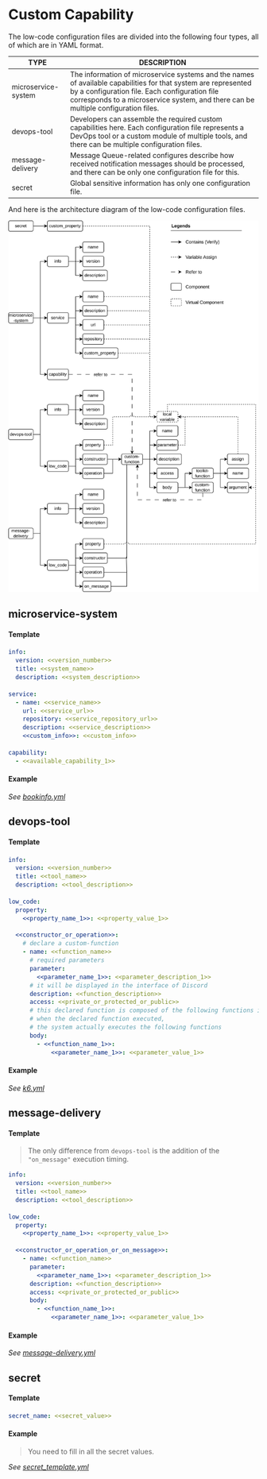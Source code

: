 # Custom Capability

The low-code configuration files are divided into the following four types, all of which are in YAML format.

| TYPE                | DESCRIPTION                                                                                                                                                                                                                                           |
| ------------------- | ----------------------------------------------------------------------------------------------------------------------------------------------------------------------------------------------------------------------------------------------------- |
| microservice-system | The information of microservice systems and the names of available capabilities for that system are represented by a configuration file. Each configuration file corresponds to a microservice system, and there can be multiple configuration files. |
| devops-tool         | Developers can assemble the required custom capabilities here. Each configuration file represents a DevOps tool or a custom module of multiple tools, and there can be multiple configuration files.                                                  |
| message-delivery    | Message Queue-related configures describe how received notification messages should be processed, and there can be only one configuration file for this.                                                                                              |
| secret              | Global sensitive information has only one configuration file.                                                                                                                                                                                         |

And here is the architecture diagram of the low-code configuration files.

![](./image/Low-Code-Architecture.jpg)

## microservice-system

#### Template

```yml
info:
  version: <<version_number>>
  title: <<system_name>>
  description: <<system_description>>

service:
  - name: <<service_name>>
    url: <<service_url>>
    repository: <<service_repository_url>>
    description: <<service_description>>
    <<custom_info>>: <<custom_info>>

capability:
  - <<available_capability_1>>
```

#### Example

_See [bookinfo.yml](../src/main/resources/capability/microservice-system/bookinfo.yml)_

## devops-tool

#### Template

```yml
info:
  version: <<version_number>>
  title: <<tool_name>>
  description: <<tool_description>>

low_code:
  property:
    <<property_name_1>>: <<property_value_1>>

  <<constructor_or_operation>>:
    # declare a custom-function
    - name: <<function_name>>
      # required parameters
      parameter:
        <<parameter_name_1>>: <<parameter_description_1>>
      # it will be displayed in the interface of Discord
      description: <<function_description>>
      access: <<private_or_protected_or_public>>
      # this declared function is composed of the following functions in body
      # when the declared function executed,
      # the system actually executes the following functions
      body:
        - <<function_name_1>>:
            <<parameter_name_1>>: <<parameter_value_1>>
```

#### Example

_See [k6.yml](../src/main/resources/capability/devops-tool/k6.yml)_

## message-delivery

#### Template

> The only difference from `devops-tool` is the addition of the `"on_message"` execution timing.

```yml
info:
  version: <<version_number>>
  title: <<tool_name>>
  description: <<tool_description>>

low_code:
  property:
    <<property_name_1>>: <<property_value_1>>

  <<constructor_or_operation_or_on_message>>:
    - name: <<function_name>>
      parameter:
        <<parameter_name_1>>: <<parameter_description_1>>
      description: <<function_description>>
      access: <<private_or_protected_or_public>>
      body:
        - <<function_name_1>>:
            <<parameter_name_1>>: <<parameter_value_1>>
```

#### Example

_See [message-delivery.yml](../src/main/resources/capability/message-delivery.yml)_

## secret

#### Template

```yml
secret_name: <<secret_value>>
```

#### Example

> You need to fill in all the secret values.

_See [secret_template.yml](../src/main/resources/capability/secret_template.yml)_